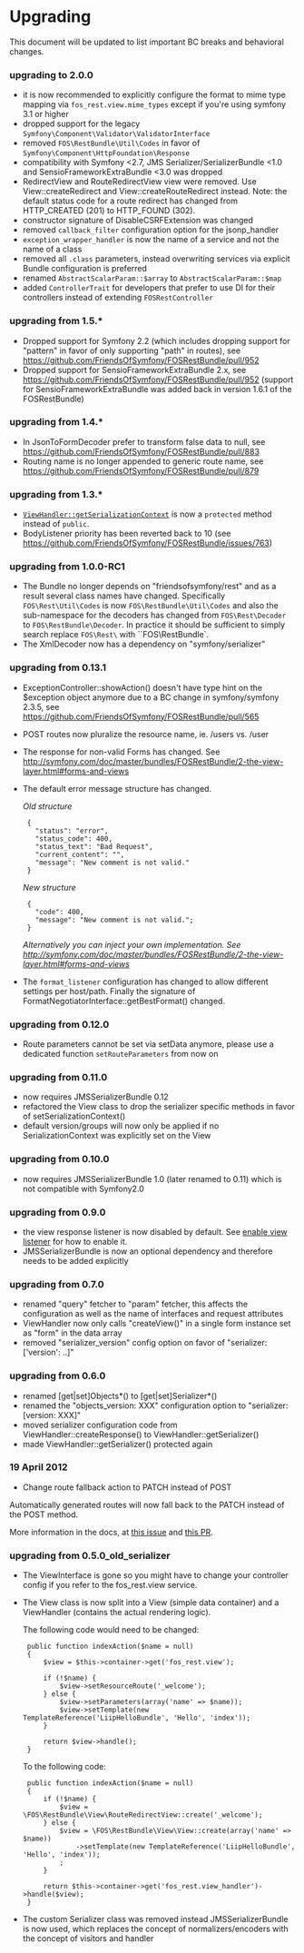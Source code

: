Upgrading
=========

This document will be updated to list important BC breaks and behavioral changes.

### upgrading to 2.0.0

 * it is now recommended to explicitly configure the format to mime type mapping via ``fos_rest.view.mime_types`` except if you're using symfony 3.1 or higher
 * dropped support for the legacy ``Symfony\Component\Validator\ValidatorInterface``
 * removed ``FOS\RestBundle\Util\Codes`` in favor of ``Symfony\Component\HttpFoundation\Response``
 * compatibility with Symfony <2.7, JMS Serializer/SerializerBundle <1.0 and SensioFrameworkExtraBundle <3.0 was dropped
 * RedirectView and RouteRedirectView view were removed. Use View::createRedirect and
   View::createRouteRedirect instead. Note: the default status code for a route redirect
   has changed from HTTP_CREATED (201) to HTTP_FOUND (302).
 * constructor signature of DisableCSRFExtension was changed
 * removed ``callback_filter`` configuration option for the jsonp_handler
 * ``exception_wrapper_handler`` is now the name of a service and not the name of a class
 * removed all ``.class`` parameters, instead overwriting services via explicit Bundle configuration is preferred
 * renamed ``AbstractScalarParam::$array`` to ``AbstractScalarParam::$map``
 * added `ControllerTrait` for developers that prefer to use DI for their controllers instead of extending ``FOSRestController``

### upgrading from 1.5.*

  * Dropped support for Symfony 2.2 (which includes dropping support for "pattern" in favor of only supporting "path" in routes), see https://github.com/FriendsOfSymfony/FOSRestBundle/pull/952
  * Dropped support for SensioFrameworkExtraBundle 2.x, see https://github.com/FriendsOfSymfony/FOSRestBundle/pull/952
    (support for SensioFrameworkExtraBundle was added back in version 1.6.1 of the FOSRestBundle)

### upgrading from 1.4.*

  * In JsonToFormDecoder prefer to transform false data to null, see https://github.com/FriendsOfSymfony/FOSRestBundle/pull/883
  * Routing name is no longer appended to generic route name, see https://github.com/FriendsOfSymfony/FOSRestBundle/pull/879

### upgrading from 1.3.*

 * [`ViewHandler::getSerializationContext`](https://github.com/FriendsOfSymfony/FOSRestBundle/blob/master/View/ViewHandler.php) is now a `protected` method instead of `public`.
 * BodyListener priority has been reverted back to 10 (see https://github.com/FriendsOfSymfony/FOSRestBundle/issues/763)

### upgrading from 1.0.0-RC1

 * The Bundle no longer depends on "friendsofsymfony/rest" and as a result several class names have changed.
   Specifically ``FOS\Rest\Util\Codes`` is now ``FOS\RestBundle\Util\Codes`` and also the sub-namespace for
   the decoders has changed from ``FOS\Rest\Decoder`` to ``FOS\RestBundle\Decoder``. In practice it should be
   sufficient to simply search replace ``FOS\Rest\`` with ``FOS\RestBundle\`.
 * The XmlDecoder now has a dependency on "symfony/serializer"

### upgrading from 0.13.1

 * ExceptionController::showAction() doesn't have type hint on the $exception object anymore due to a BC change
   in symfony/symfony 2.3.5, see https://github.com/FriendsOfSymfony/FOSRestBundle/pull/565

 * POST routes now pluralize the resource name, ie. /users vs. /user

 * The response for non-valid Forms has changed. See http://symfony.com/doc/master/bundles/FOSRestBundle/2-the-view-layer.html#forms-and-views

 * The default error message structure has changed.

    _Old structure_

        {
          "status": "error",
          "status_code": 400,
          "status_text": "Bad Request",
          "current_content": "",
          "message": "New comment is not valid."
        }

    _New structure_

        {
          "code": 400,
          "message": "New comment is not valid.";
        }

    _Alternatively you can inject your own implementation. See http://symfony.com/doc/master/bundles/FOSRestBundle/2-the-view-layer.html#forms-and-views_

 * The ``format_listener`` configuration has changed to allow different settings per host/path.
   Finally the signature of FormatNegotiatorInterface::getBestFormat() changed.

### upgrading from 0.12.0

* Route parameters cannot be set via setData anymore, please use a dedicated function `setRouteParameters` from now on

### upgrading from 0.11.0

* now requires JMSSerializerBundle 0.12
* refactored the View class to drop the serializer specific methods in favor of setSerializationContext()
* default version/groups will now only be applied if no SerializationContext was explicitly set on the View

### upgrading from 0.10.0

* now requires JMSSerializerBundle 1.0 (later renamed to 0.11) which is not compatible with Symfony2.0

### upgrading from 0.9.0

 * the view response listener is now disabled by default. See [enable view listener](http://symfony.com/doc/master/bundles/FOSRestBundle/3-listener-support.html#view-response-listener) for how to enable it.
 * JMSSerializerBundle is now an optional dependency and therefore needs to be added explicitly

### upgrading from 0.7.0

 * renamed "query" fetcher to "param" fetcher, this affects the configuration as well as the name of interfaces and request attributes
 * ViewHandler now only calls "createView()" in a single form instance set as "form" in the data array
 * removed "serializer_version" config option on favor of "serializer: ['version': ..]"

### upgrading from 0.6.0

 * renamed [get|set]Objects*() to [get|set]Serializer*()
 * renamed the "objects_version: XXX" configuration option to "serializer: [version: XXX]"
 * moved serializer configuration code from ViewHandler::createResponse() to ViewHandler::getSerializer()
 * made ViewHandler::getSerializer() protected again

### 19 April 2012

 * Change route fallback action to PATCH instead of POST

 Automatically generated routes will now fall back to the PATCH instead of the POST method.

 More information in the docs, at [this issue](https://github.com/FriendsOfSymfony/FOSRestBundle/issues/223) and [this PR](https://github.com/FriendsOfSymfony/FOSRestBundle/pull/224).

### upgrading from 0.5.0_old_serializer

 * The ViewInterface is gone so you might have to change your controller config if you refer to the fos_rest.view service.

 * The View class is now split into a View (simple data container) and a ViewHandler (contains the actual rendering logic).

    The following code would need to be changed:

        public function indexAction($name = null)
        {
            $view = $this->container->get('fos_rest.view');

            if (!$name) {
                $view->setResourceRoute('_welcome');
            } else {
                $view->setParameters(array('name' => $name));
                $view->setTemplate(new TemplateReference('LiipHelloBundle', 'Hello', 'index'));
            }

            return $view->handle();
        }

    To the following code:

        public function indexAction($name = null)
        {
            if (!$name) {
                $view = \FOS\RestBundle\View\RouteRedirectView::create('_welcome');
            } else {
                $view = \FOS\RestBundle\View\View::create(array('name' => $name))
                    ->setTemplate(new TemplateReference('LiipHelloBundle', 'Hello', 'index'));
                ;
            }

            return $this->container->get('fos_rest.view_handler')->handle($view);
        }

  * The custom Serializer class was removed instead JMSSerializerBundle is now used, which
    replaces the concept of normalizers/encoders with the concept of visitors and handler
